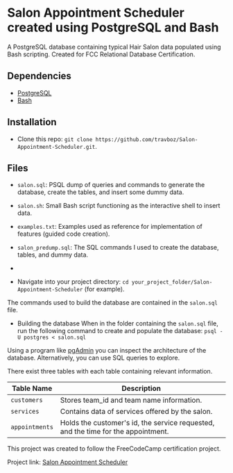 # Salon Appointment Scheduler created using PostgreSQL and Bash
A PostgreSQL database containing typical Hair Salon data populated using Bash scripting. Created for FCC Relational Database Certification.

## Dependencies
- [PostgreSQL](https://www.postgresql.org/download/)
- [Bash](https://www.gnu.org/software/bash/)

## Installation
- Clone this repo: 
`git clone https://github.com/travboz/Salon-Appointment-Scheduler.git`.

## Files
- `salon.sql`: PSQL dump of queries and commands to generate the database, create the tables, and insert some dummy data.
- `salon.sh`: Small Bash script functioning as the interactive shell to insert data.
- `examples.txt`: Examples used as reference for implementation of features (guided code creation).
- `salon_predump.sql`: The SQL commands I used to create the database, tables, and dummy data.
- 

- Navigate into your project directory: 
`cd your_project_folder/Salon-Appointment-Scheduler` (for example).

The commands used to build the database are contained in the `salon.sql` file. 

- Building the database
When in the folder containing the `salon.sql` file, run the following command to create and populate the database:
`psql -U postgres < salon.sql`

Using a program like [pgAdmin](https://www.pgadmin.org/download/) you can inspect the architecture of the database. Alternatively, you can use SQL queries to explore.

There exist three tables with each table containing relevant information.

| Table Name    | Description                                                                                                           |
|---------------|-----------------------------------------------------------------------------------------------------------------------|
| `customers`   | Stores team_id and team name information. |
| `services`    | Contains data of services offered by the salon. |
| `appointments`| Holds the customer's id, the service requested, and the time for the appointment. |


This project was created to follow the FreeCodeCamp certification project.

Project link: [Salon Appointment Scheduler](https://www.freecodecamp.org/learn/relational-database/build-a-salon-appointment-scheduler-project/build-a-salon-appointment-scheduler)